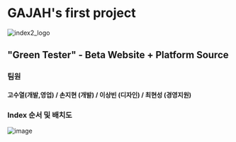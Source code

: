 <h1>GAJAH's first project</h1>

![index2_logo](https://user-images.githubusercontent.com/48445082/83166293-acae2580-a149-11ea-8ce4-357d9d467771.png)
<h2>"Green Tester" - Beta Website + Platform Source</h2>



<h3> 팀원 </h3>
<h4> 고수열(개발,영업) / 손지현 (개발) / 이상빈 (디자인) / 최현성 (경영지원) </h4>

<h3> Index 순서 및 배치도 </h3>

![image](https://user-images.githubusercontent.com/48445082/83166414-d9fad380-a149-11ea-902f-7709f03701ea.png)
